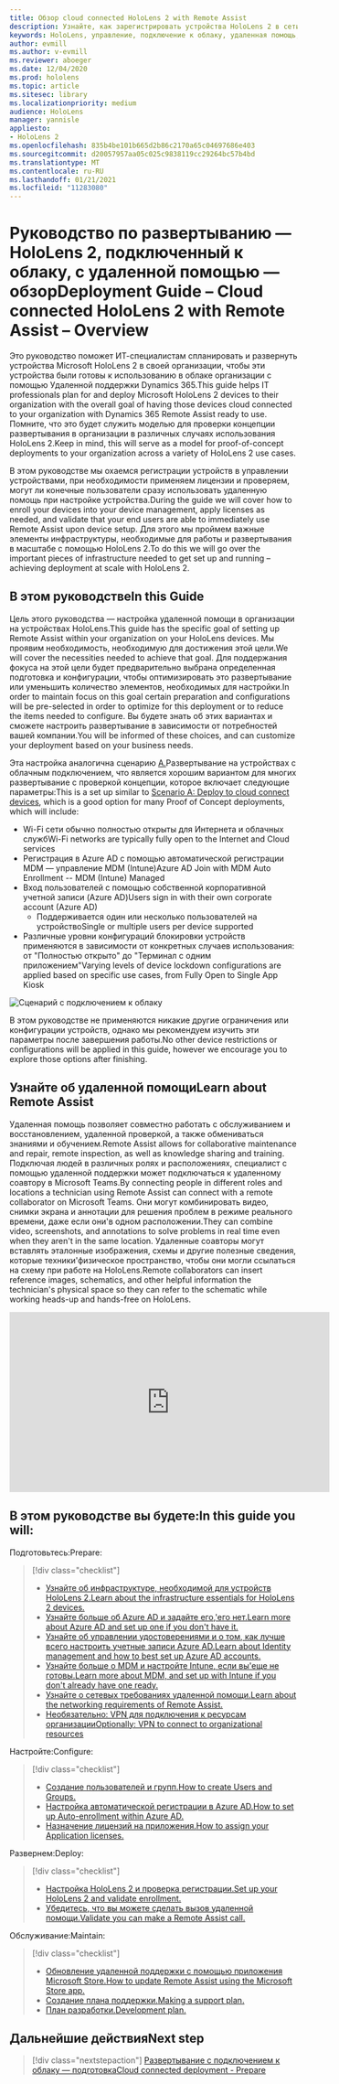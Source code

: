 ```yaml
---
title: Обзор cloud connected HoloLens 2 with Remote Assist
description: Узнайте, как зарегистрировать устройства HoloLens 2 в сети Cloud Connected с помощью удаленной помощи Dynamics 365.
keywords: HoloLens, управление, подключение к облаку, удаленная помощь, AAD, Azure AD, MDM, управление мобильными устройствами
author: evmill
ms.author: v-evmill
ms.reviewer: aboeger
ms.date: 12/04/2020
ms.prod: hololens
ms.topic: article
ms.sitesec: library
ms.localizationpriority: medium
audience: HoloLens
manager: yannisle
appliesto:
- HoloLens 2
ms.openlocfilehash: 835b4be101b665d2b86c2170a65c04697686e403
ms.sourcegitcommit: d20057957aa05c025c9838119cc29264bc57b4bd
ms.translationtype: MT
ms.contentlocale: ru-RU
ms.lasthandoff: 01/21/2021
ms.locfileid: "11283080"
---
```

# <span data-ttu-id="417c5-104">Руководство по развертыванию — HoloLens 2, подключенный к облаку, с удаленной помощью — обзор</span><span class="sxs-lookup"><span data-stu-id="417c5-104">Deployment Guide – Cloud connected HoloLens 2 with Remote Assist – Overview</span></span>

<span data-ttu-id="417c5-105">Это руководство поможет ИТ-специалистам спланировать и развернуть устройства Microsoft HoloLens 2 в своей организации, чтобы эти устройства были готовы к использованию в облаке организации с помощью Удаленной поддержки Dynamics 365.</span><span class="sxs-lookup"><span data-stu-id="417c5-105">This guide helps IT professionals plan for and deploy Microsoft HoloLens 2 devices to their organization with the overall goal of having those devices cloud connected to your organization with Dynamics 365 Remote Assist ready to use.</span></span> <span data-ttu-id="417c5-106">Помните, что это будет служить моделью для проверки концепции развертывания в организации в различных случаях использования HoloLens 2.</span><span class="sxs-lookup"><span data-stu-id="417c5-106">Keep in mind, this will serve as a model for proof-of-concept deployments to your organization across a variety of HoloLens 2 use cases.</span></span>

<span data-ttu-id="417c5-107">В этом руководстве мы охаемся регистрации устройств в управлении устройствами, при необходимости применяем лицензии и проверяем, могут ли конечные пользователи сразу использовать удаленную помощь при настройке устройства.</span><span class="sxs-lookup"><span data-stu-id="417c5-107">During the guide we will cover how to enroll your devices into your device management, apply licenses as needed, and validate that your end users are able to immediately use Remote Assist upon device setup.</span></span> <span data-ttu-id="417c5-108">Для этого мы проймем важные элементы инфраструктуры, необходимые для работы и развертывания в масштабе с помощью HoloLens 2.</span><span class="sxs-lookup"><span data-stu-id="417c5-108">To do this we will go over the important pieces of infrastructure needed to get set up and running – achieving deployment at scale with HoloLens 2.</span></span>

## <span data-ttu-id="417c5-109">В этом руководстве</span><span class="sxs-lookup"><span data-stu-id="417c5-109">In this Guide</span></span>

<span data-ttu-id="417c5-110">Цель этого руководства — настройка удаленной помощи в организации на устройствах HoloLens.</span><span class="sxs-lookup"><span data-stu-id="417c5-110">This guide has the specific goal of setting up Remote Assist within your organization on your HoloLens devices.</span></span> <span data-ttu-id="417c5-111">Мы проявим необходимость, необходимую для достижения этой цели.</span><span class="sxs-lookup"><span data-stu-id="417c5-111">We will cover the necessities needed to achieve that goal.</span></span> <span data-ttu-id="417c5-112">Для поддержания фокуса на этой цели будет предварительно выбрана определенная подготовка и конфигурации, чтобы оптимизировать это развертывание или уменьшить количество элементов, необходимых для настройки.</span><span class="sxs-lookup"><span data-stu-id="417c5-112">In order to maintain focus on this goal certain preparation and configurations will be pre-selected in order to optimize for this deployment or to reduce the items needed to configure.</span></span> <span data-ttu-id="417c5-113">Вы будете знать об этих вариантах и сможете настроить развертывание в зависимости от потребностей вашей компании.</span><span class="sxs-lookup"><span data-stu-id="417c5-113">You will be informed of these choices, and can customize your deployment based on your business needs.</span></span>

<span data-ttu-id="417c5-114">Эта настройка аналогична сценарию [А.](https://docs.microsoft.com/hololens/common-scenarios#scenario-a)Развертывание на устройствах с облачным подключением, что является хорошим вариантом для многих развертывание с проверкой концепции, которое включает следующие параметры:</span><span class="sxs-lookup"><span data-stu-id="417c5-114">This is a set up similar to [Scenario A: Deploy to cloud connect devices](https://docs.microsoft.com/hololens/common-scenarios#scenario-a), which is a good option for many Proof of Concept deployments, which will include:</span></span>

- <span data-ttu-id="417c5-115">Wi-Fi сети обычно полностью открыты для Интернета и облачных служб</span><span class="sxs-lookup"><span data-stu-id="417c5-115">Wi-Fi networks are typically fully open to the Internet and Cloud services</span></span>
- <span data-ttu-id="417c5-116">Регистрация в Azure AD с помощью автоматической регистрации MDM — управление MDM (Intune)</span><span class="sxs-lookup"><span data-stu-id="417c5-116">Azure AD Join with MDM Auto Enrollment -- MDM (Intune) Managed</span></span>
- <span data-ttu-id="417c5-117">Вход пользователей с помощью собственной корпоративной учетной записи (Azure AD)</span><span class="sxs-lookup"><span data-stu-id="417c5-117">Users sign in with their own corporate account (Azure AD)</span></span>
  - <span data-ttu-id="417c5-118">Поддерживается один или несколько пользователей на устройство</span><span class="sxs-lookup"><span data-stu-id="417c5-118">Single or multiple users per device supported</span></span>
- <span data-ttu-id="417c5-119">Различные уровни конфигураций блокировки устройств применяются в зависимости от конкретных случаев использования: от "Полностью открыто" до "Терминал с одним приложением"</span><span class="sxs-lookup"><span data-stu-id="417c5-119">Varying levels of device lockdown configurations are applied based on specific use cases, from Fully Open to Single App Kiosk</span></span>

![Сценарий с подключением к облаку](./images/cloud-connected-guide-diagram.png)

<span data-ttu-id="417c5-121">В этом руководстве не применяются никакие другие ограничения или конфигурации устройств, однако мы рекомендуем изучить эти параметры после завершения работы.</span><span class="sxs-lookup"><span data-stu-id="417c5-121">No other device restrictions or configurations will be applied in this guide, however we encourage you to explore those options after finishing.</span></span>

## <span data-ttu-id="417c5-122">Узнайте об удаленной помощи</span><span class="sxs-lookup"><span data-stu-id="417c5-122">Learn about Remote Assist</span></span>

<span data-ttu-id="417c5-123">Удаленная помощь позволяет совместно работать с обслуживанием и восстановлением, удаленной проверкой, а также обмениваться знаниями и обучением.</span><span class="sxs-lookup"><span data-stu-id="417c5-123">Remote Assist allows for collaborative maintenance and repair, remote inspection, as well as knowledge sharing and training.</span></span> <span data-ttu-id="417c5-124">Подключая людей в различных ролях и расположениях, специалист с помощью удаленной поддержки может подключаться к удаленному соавтору в Microsoft Teams.</span><span class="sxs-lookup"><span data-stu-id="417c5-124">By connecting people in different roles and locations a technician using Remote Assist can connect with a remote collaborator on Microsoft Teams.</span></span> <span data-ttu-id="417c5-125">Они могут комбинировать видео, снимки экрана и аннотации для решения проблем в режиме реального времени, даже если они&#39;в одном расположении.</span><span class="sxs-lookup"><span data-stu-id="417c5-125">They can combine video, screenshots, and annotations to solve problems in real time even when they aren&#39;t in the same location.</span></span> <span data-ttu-id="417c5-126">Удаленные соавторы могут вставлять эталонные изображения, схемы и другие полезные сведения, которые техники&#39;физическое пространство, чтобы они могли ссылаться на схему при работе на HoloLens.</span><span class="sxs-lookup"><span data-stu-id="417c5-126">Remote collaborators can insert reference images, schematics, and other helpful information the technician&#39;s physical space so they can refer to the schematic while working heads-up and hands-free on HoloLens.</span></span>

<iframe width="560" height="315" src="https://www.youtube.com/embed/d3YT8j0yYl0" frameborder="0" allow="accelerometer; autoplay; clipboard-write; encrypted-media; gyroscope; picture-in-picture" allowfullscreen></iframe>

## <span data-ttu-id="417c5-127">В этом руководстве вы будете:</span><span class="sxs-lookup"><span data-stu-id="417c5-127">In this guide you will:</span></span>

<span data-ttu-id="417c5-128">Подготовьтесь:</span><span class="sxs-lookup"><span data-stu-id="417c5-128">Prepare:</span></span>

> [!div class="checklist"]
> - [<span data-ttu-id="417c5-129">Узнайте об инфраструктуре, необходимой для устройств HoloLens 2.</span><span class="sxs-lookup"><span data-stu-id="417c5-129">Learn about the infrastructure essentials for HoloLens 2 devices.</span></span>](hololens2-cloud-connected-prepare.md#infrastructure-essentials)
> - [<span data-ttu-id="417c5-130">Узнайте больше об Azure AD и задайте его,&#39;его нет.</span><span class="sxs-lookup"><span data-stu-id="417c5-130">Learn more about Azure AD and set up one if you don&#39;t have it.</span></span>](hololens2-cloud-connected-prepare.md#azure-active-directory)
> - [<span data-ttu-id="417c5-131">Узнайте об управлении удостоверениями и о том, как лучше всего настроить учетные записи Azure AD.</span><span class="sxs-lookup"><span data-stu-id="417c5-131">Learn about Identity management and how to best set up Azure AD accounts.</span></span>](hololens2-cloud-connected-prepare.md#identity-management)
> - [<span data-ttu-id="417c5-132">Узнайте больше о MDM и настройте Intune, если вы&#39;еще не готовы.</span><span class="sxs-lookup"><span data-stu-id="417c5-132">Learn more about MDM, and set up with Intune if you don&#39;t already have one ready.</span></span>](hololens2-cloud-connected-prepare.md#mobile-device-management)
> - [<span data-ttu-id="417c5-133">Узнайте о сетевых требованиях удаленной помощи.</span><span class="sxs-lookup"><span data-stu-id="417c5-133">Learn about the networking requirements of Remote Assist.</span></span>](hololens2-cloud-connected-prepare.md#network)
> - [<span data-ttu-id="417c5-134">Необязательно: VPN для подключения к ресурсам организации</span><span class="sxs-lookup"><span data-stu-id="417c5-134">Optionally: VPN to connect to organizational resources</span></span>](/hololens2-cloud-connected-prepare.md#optional-connect-your-hololens-to-vpn)

<span data-ttu-id="417c5-135">Настройте:</span><span class="sxs-lookup"><span data-stu-id="417c5-135">Configure:</span></span>

> [!div class="checklist"]
> - [<span data-ttu-id="417c5-136">Создание пользователей и групп.</span><span class="sxs-lookup"><span data-stu-id="417c5-136">How to create Users and Groups.</span></span>](hololens2-cloud-connected-configure.md#azure-users-and-groups)
> - [<span data-ttu-id="417c5-137">Настройка автоматической регистрации в Azure AD.</span><span class="sxs-lookup"><span data-stu-id="417c5-137">How to set up Auto-enrollment within Azure AD.</span></span>](hololens2-cloud-connected-configure.md#auto-enrollment-on-hololens-2)
> - [<span data-ttu-id="417c5-138">Назначение лицензий на приложения.</span><span class="sxs-lookup"><span data-stu-id="417c5-138">How to assign your Application licenses.</span></span>](hololens2-cloud-connected-configure.md#application-licenses)

<span data-ttu-id="417c5-139">Развернем:</span><span class="sxs-lookup"><span data-stu-id="417c5-139">Deploy:</span></span>

> [!div class="checklist"]
> - [<span data-ttu-id="417c5-140">Настройка HoloLens 2 и проверка регистрации.</span><span class="sxs-lookup"><span data-stu-id="417c5-140">Set up your HoloLens 2 and validate enrollment.</span></span>](hololens2-cloud-connected-deploy.md#enrollment-validation)
> - [<span data-ttu-id="417c5-141">Убедитесь, что вы можете сделать вызов удаленной помощи.</span><span class="sxs-lookup"><span data-stu-id="417c5-141">Validate you can make a Remote Assist call.</span></span>](hololens2-cloud-connected-deploy.md#remote-assist-call-validation)

<span data-ttu-id="417c5-142">Обслуживание:</span><span class="sxs-lookup"><span data-stu-id="417c5-142">Maintain:</span></span>

> [!div class="checklist"]
> - [<span data-ttu-id="417c5-143">Обновление удаленной поддержки с помощью приложения Microsoft Store.</span><span class="sxs-lookup"><span data-stu-id="417c5-143">How to update Remote Assist using the Microsoft Store app.</span></span>](hololens2-cloud-connected-maintain.md#updates)
> - [<span data-ttu-id="417c5-144">Создание плана поддержки.</span><span class="sxs-lookup"><span data-stu-id="417c5-144">Making a support plan.</span></span>](hololens2-cloud-connected-maintain.md#support-plan)
> - [<span data-ttu-id="417c5-145">План разработки.</span><span class="sxs-lookup"><span data-stu-id="417c5-145">Development plan.</span></span>](hololens2-cloud-connected-maintain.md#development-plan)

## <span data-ttu-id="417c5-146">Дальнейшие действия</span><span class="sxs-lookup"><span data-stu-id="417c5-146">Next step</span></span>

> [!div class="nextstepaction"]
> [<span data-ttu-id="417c5-147">Развертывание с подключением к облаку — подготовка</span><span class="sxs-lookup"><span data-stu-id="417c5-147">Cloud connected deployment - Prepare</span></span>](hololens2-cloud-connected-prepare.md)

